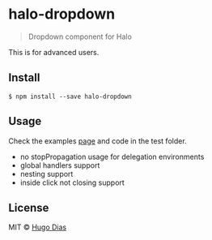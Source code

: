 # halo-dropdown 
> Dropdown component for Halo

This is for advanced users.


## Install

```
$ npm install --save halo-dropdown
```

## Usage
Check the examples [page](https://hugomrdias.github.io/halo-dropdown/test) and code in the test folder.   

- no stopPropagation usage for delegation environments
- global handlers support
- nesting support
- inside click not closing support

## License

MIT © [Hugo Dias](http://hugodias.me)
